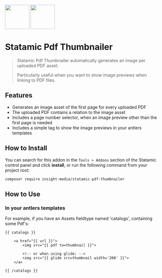 <br>
<img src="https://insight-media.be/images/gh/logo-dark.svg#gh-dark-mode-only" height="80">
<img src="https://insight-media.be/images/gh/logo-light.svg#gh-white-mode-only" height="80">

# Statamic Pdf Thumbnailer

> Statamic Pdf Thumbnailer automatically generates an image per uploaded PDF asset.
> 
> Particularly useful when you want to show image previews when linking to PDF files.

## Features

- Generates an image asset of the first page for every uploaded PDF
- The uploaded PDF contains a relation to the image asset
- Includes a page number selector, when an image preview other than the first page is needed
- Includes a simple tag to show the image previews in your antlers templates

## How to Install

You can search for this addon in the `Tools > Addons` section of the Statamic control panel and click **install**, or run the following command from your project root:

``` bash
composer require insight-media/statamic-pdf-thumbnailer
```

## How to Use

### In your antlers templates

For example, if you have an Assets fieldtype named 'catalogs', containing some Pdf's:

``` antlers
{{ catalogs }}

    <a href="{{ url }}">
        <img src="{{ pdf to=thumbnail }}">
        
        <!-- or when using glide: -->
        <img src="{{ glide src=thumbnail width='200' }}">
    </a>

{{ /catalogs }}
```
